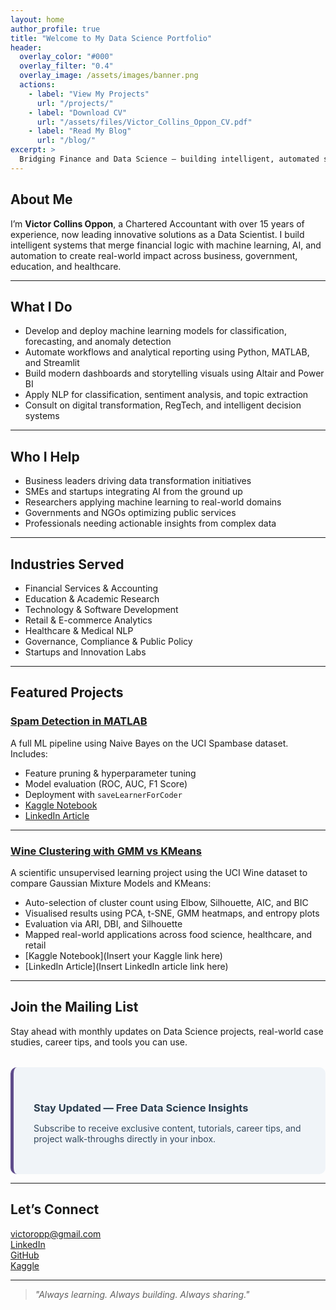 ```yaml
---
layout: home
author_profile: true
title: "Welcome to My Data Science Portfolio"
header:
  overlay_color: "#000"
  overlay_filter: "0.4"
  overlay_image: /assets/images/banner.png
  actions:
    - label: "View My Projects"
      url: "/projects/"
    - label: "Download CV"
      url: "/assets/files/Victor_Collins_Oppon_CV.pdf"
    - label: "Read My Blog"
      url: "/blog/"
excerpt: >
  Bridging Finance and Data Science — building intelligent, automated solutions that solve real-world challenges across industries.
---
```


## About Me

I’m **Victor Collins Oppon**, a Chartered Accountant with over 15 years of experience, now leading innovative solutions as a Data Scientist. I build intelligent systems that merge financial logic with machine learning, AI, and automation to create real-world impact across business, government, education, and healthcare.

---

## What I Do

- Develop and deploy machine learning models for classification, forecasting, and anomaly detection  
- Automate workflows and analytical reporting using Python, MATLAB, and Streamlit  
- Build modern dashboards and storytelling visuals using Altair and Power BI  
- Apply NLP for classification, sentiment analysis, and topic extraction  
- Consult on digital transformation, RegTech, and intelligent decision systems

---

## Who I Help

- Business leaders driving data transformation initiatives  
- SMEs and startups integrating AI from the ground up  
- Researchers applying machine learning to real-world domains  
- Governments and NGOs optimizing public services  
- Professionals needing actionable insights from complex data

---

## Industries Served

- Financial Services & Accounting  
- Education & Academic Research  
- Technology & Software Development  
- Retail & E-commerce Analytics  
- Healthcare & Medical NLP  
- Governance, Compliance & Public Policy  
- Startups and Innovation Labs

---

## Featured Projects

### [Spam Detection in MATLAB](https://github.com/victoropp/naive-bayes-spam-detection)
A full ML pipeline using Naive Bayes on the UCI Spambase dataset. Includes:
- Feature pruning & hyperparameter tuning  
- Model evaluation (ROC, AUC, F1 Score)  
- Deployment with `saveLearnerForCoder`  
- [Kaggle Notebook](https://www.kaggle.com/code/victoropp/spam-detection-in-matlab-naive-bayes-classifier)  
- [LinkedIn Article](https://www.linkedin.com/pulse/my-first-end-to-end-spam-detection-project-matlab-victor-collins-gqoaf/)

---

### [Wine Clustering with GMM vs KMeans](https://github.com/victoropp/wine-clustering-gmm-kmeans)
A scientific unsupervised learning project using the UCI Wine dataset to compare Gaussian Mixture Models and KMeans:
- Auto-selection of cluster count using Elbow, Silhouette, AIC, and BIC  
- Visualised results using PCA, t-SNE, GMM heatmaps, and entropy plots  
- Evaluation via ARI, DBI, and Silhouette  
- Mapped real-world applications across food science, healthcare, and retail  
- [Kaggle Notebook](Insert your Kaggle link here)  
- [LinkedIn Article](Insert LinkedIn article link here)

---

##  Join the Mailing List

Stay ahead with monthly updates on Data Science projects, real-world case studies, career tips, and tools you can use.

<div id="newsletter" style="margin-top: 2rem; padding: 2rem; background-color: #f0f4f8; border-radius: 10px; border-left: 5px solid #5e4b8b;">
  <h3 style="margin-bottom: 0.5rem; color: #2c3e50;">Stay Updated — Free Data Science Insights</h3>
  <p style="margin-bottom: 1rem; color: #34495e;">
    Subscribe to receive exclusive content, tutorials, career tips, and project walk-throughs directly in your inbox.
  </p>
  <script async src="https://eocampaign1.com/form/e178104e-38a9-11f0-8187-33a20bfb998a.js" data-form="e178104e-38a9-11f0-8187-33a20bfb998a"></script>
</div>

---

## Let’s Connect

 victoropp@gmail.com  
 [LinkedIn](https://www.linkedin.com/in/victor-collins-oppon-fcca-mba-bsc-01541019/)  
 [GitHub](https://github.com/victoropp)  
 [Kaggle](https://www.kaggle.com/victoropp)

---

> _"Always learning. Always building. Always sharing."_
